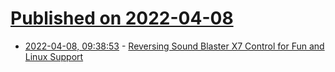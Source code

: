 # [Published on 2022-04-08](index.md)

* [2022-04-08, 09:38:53](https://news.ycombinator.com/item?id=30955078) - [Reversing Sound Blaster X7 Control for Fun and Linux Support](https://sayr.us/reverse/soundblaster-reverse/)
